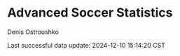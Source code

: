 # Advanced Soccer Statistics
Denis Ostroushko

<!-- gfm -->

Last successful data update: 2024-12-10 15:14:20 CST
